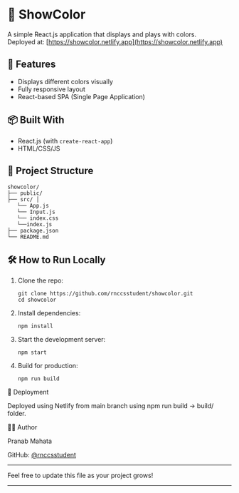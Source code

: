 # 🎨 ShowColor

A simple React.js application that displays and plays with colors.  
Deployed at: [https://showcolor.netlify.app](https://showcolor.netlify.app)

## 🚀 Features

- Displays different colors visually
- Fully responsive layout
- React-based SPA (Single Page Application)

## 📦 Built With

- React.js (with `create-react-app`)
- HTML/CSS/JS

## 📂 Project Structure

    showcolor/ 
    ├── public/ 
    ├── src/ │    
       └── App.js 
       └── Input.js
       └── index.css
       └──index.js
    ├── package.json 
    └── README.md

## 🛠 How to Run Locally

1. Clone the repo:
   
       git clone https://github.com/rnccsstudent/showcolor.git
       cd showcolor

2. Install dependencies:

       npm install


3. Start the development server:

       npm start


4. Build for production:

       npm run build



📡 Deployment

Deployed using Netlify from main branch using npm run build → build/ folder.

🧑‍💻 Author

Pranab Mahata

GitHub: [@rnccsstudent](https://github.com/rnccsstudent)


---

Feel free to update this file as your project grows!

---
